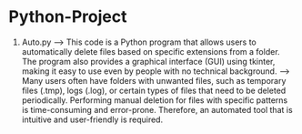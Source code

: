 # Python-Project
 1. Auto.py
    --> This code is a Python program that allows users to automatically delete files based on specific extensions from a folder. The program also provides a graphical interface (GUI) using tkinter, making it easy to use even by people with no technical background.
    --> Many users often have folders with unwanted files, such as temporary files (.tmp), logs (.log), or certain types of files that need to be deleted periodically. Performing manual deletion for files with specific patterns is time-consuming and error-prone. Therefore, an automated tool that is intuitive and user-friendly is required.
    

